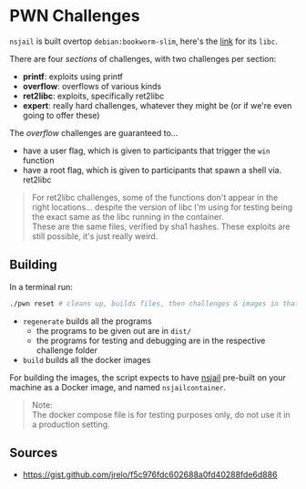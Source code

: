 # PWN Challenges

`nsjail` is built overtop `debian:bookworm-slim`, here's the [link](https://packages.debian.org/bookworm/libc-bin) for its `libc`.

There are four *sections* of challenges, with two challenges per section:

- **printf**: exploits using printf
- **overflow**: overflows of various kinds
- **ret2libc**: exploits, specifically ret2libc
- **expert**: really hard challenges, whatever they might be (or if we're even going to offer these)

The *overflow* challenges are guaranteed to...

- have a user flag, which is given to participants that trigger the `win` function
- have a root flag, which is given to participants that spawn a shell via. ret2libc

>For ret2libc challenges, some of the functions don't appear in the right locations...
>despite the version of libc I'm using for testing being the exact same as the libc
>running in the container.  
>These are the same files, verified by sha1 hashes. These exploits are still possible,
>it's just really weird.

## Building

In a terminal run:

```sh
./pwn reset # cleans up, builds files, then challenges & images in that order
```

- `regenerate` builds all the programs
  - the programs to be given out are in `dist/`
  - the programs for testing and debugging are in the respective challenge folder
- `build` builds all the docker images

For building the images, the script expects to have [nsjail](https://github.com/google/nsjail) pre-built on your machine as a Docker image,
and named `nsjailcontainer`.

>Note:  
>The docker compose file is for testing purposes only, do not use it in a production setting.

## Sources

- <https://gist.github.com/jrelo/f5c976fdc602688a0fd40288fde6d886>
